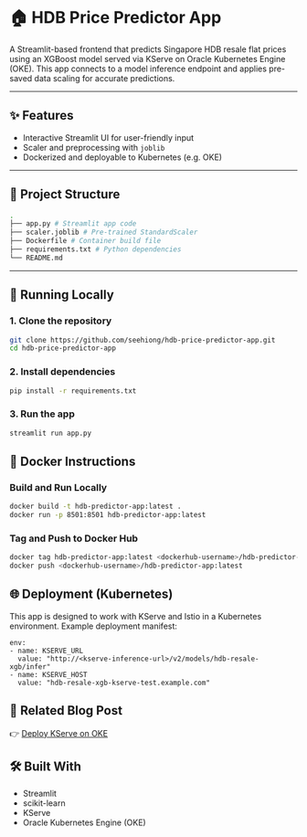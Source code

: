 # 🏠 HDB Price Predictor App

A Streamlit-based frontend that predicts Singapore HDB resale flat prices using an XGBoost model served via KServe on Oracle Kubernetes Engine (OKE). This app connects to a model inference endpoint and applies pre-saved data scaling for accurate predictions.

---

## ✨ Features

- Interactive Streamlit UI for user-friendly input  
- Scaler and preprocessing with `joblib`  
- Dockerized and deployable to Kubernetes (e.g. OKE)

---

## 📁 Project Structure

```bash
.
├── app.py # Streamlit app code
├── scaler.joblib # Pre-trained StandardScaler
├── Dockerfile # Container build file
├── requirements.txt # Python dependencies
└── README.md
```

---

## 🚀 Running Locally

### 1. Clone the repository

```bash
git clone https://github.com/seehiong/hdb-price-predictor-app.git
cd hdb-price-predictor-app
```

### 2. Install dependencies

```bash
pip install -r requirements.txt
```

### 3. Run the app

```bash
streamlit run app.py
```

## 🐳 Docker Instructions

### Build and Run Locally

```bash
docker build -t hdb-predictor-app:latest .
docker run -p 8501:8501 hdb-predictor-app:latest
```

### Tag and Push to Docker Hub

```bash
docker tag hdb-predictor-app:latest <dockerhub-username>/hdb-predictor-app:latest
docker push <dockerhub-username>/hdb-predictor-app:latest
```

## 🌐 Deployment (Kubernetes)

This app is designed to work with KServe and Istio in a Kubernetes environment. Example deployment manifest:

```
env:
- name: KSERVE_URL
  value: "http://<kserve-inference-url>/v2/models/hdb-resale-xgb/infer"
- name: KSERVE_HOST
  value: "hdb-resale-xgb-kserve-test.example.com"
```

## 📄 Related Blog Post

👉 [Deploy KServe on OKE](https://seehiong.github.io/2025/deploy-kserve-on-oke/)


## 🛠 Built With

- Streamlit
- scikit-learn
- KServe
- Oracle Kubernetes Engine (OKE)